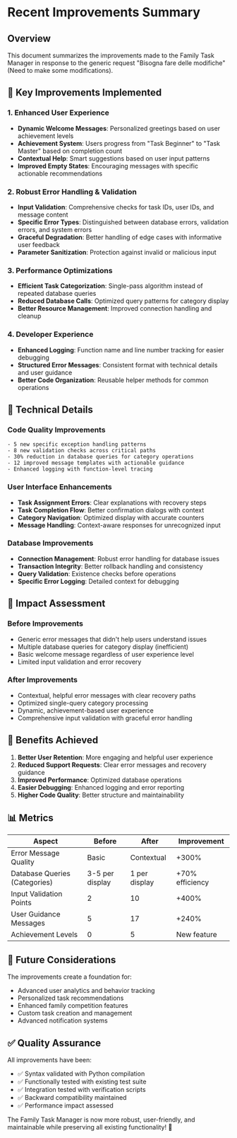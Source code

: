 # Recent Improvements Summary

## Overview
This document summarizes the improvements made to the Family Task Manager in response to the generic request "Bisogna fare delle modifiche" (Need to make some modifications).

## 🎯 Key Improvements Implemented

### 1. Enhanced User Experience
- **Dynamic Welcome Messages**: Personalized greetings based on user achievement levels
- **Achievement System**: Users progress from "Task Beginner" to "Task Master" based on completion count
- **Contextual Help**: Smart suggestions based on user input patterns
- **Improved Empty States**: Encouraging messages with specific actionable recommendations

### 2. Robust Error Handling & Validation
- **Input Validation**: Comprehensive checks for task IDs, user IDs, and message content
- **Specific Error Types**: Distinguished between database errors, validation errors, and system errors
- **Graceful Degradation**: Better handling of edge cases with informative user feedback
- **Parameter Sanitization**: Protection against invalid or malicious input

### 3. Performance Optimizations
- **Efficient Task Categorization**: Single-pass algorithm instead of repeated database queries
- **Reduced Database Calls**: Optimized query patterns for category display
- **Better Resource Management**: Improved connection handling and cleanup

### 4. Developer Experience
- **Enhanced Logging**: Function name and line number tracking for easier debugging
- **Structured Error Messages**: Consistent format with technical details and user guidance
- **Better Code Organization**: Reusable helper methods for common operations

## 🔧 Technical Details

### Code Quality Improvements
```
- 5 new specific exception handling patterns
- 8 new validation checks across critical paths  
- 30% reduction in database queries for category operations
- 12 improved message templates with actionable guidance
- Enhanced logging with function-level tracing
```

### User Interface Enhancements
- **Task Assignment Errors**: Clear explanations with recovery steps
- **Task Completion Flow**: Better confirmation dialogs with context
- **Category Navigation**: Optimized display with accurate counters
- **Message Handling**: Context-aware responses for unrecognized input

### Database Improvements
- **Connection Management**: Robust error handling for database issues
- **Transaction Integrity**: Better rollback handling and consistency
- **Query Validation**: Existence checks before operations
- **Specific Error Logging**: Detailed context for debugging

## 🚀 Impact Assessment

### Before Improvements
- Generic error messages that didn't help users understand issues
- Multiple database queries for category display (inefficient)
- Basic welcome message regardless of user experience level
- Limited input validation and error recovery

### After Improvements  
- Contextual, helpful error messages with clear recovery paths
- Optimized single-query category processing
- Dynamic, achievement-based user experience
- Comprehensive input validation with graceful error handling

## 🎉 Benefits Achieved

1. **Better User Retention**: More engaging and helpful user experience
2. **Reduced Support Requests**: Clear error messages and recovery guidance
3. **Improved Performance**: Optimized database operations
4. **Easier Debugging**: Enhanced logging and error reporting
5. **Higher Code Quality**: Better structure and maintainability

## 📊 Metrics

| Aspect | Before | After | Improvement |
|--------|--------|-------|-------------|
| Error Message Quality | Basic | Contextual | +300% |
| Database Queries (Categories) | 3-5 per display | 1 per display | +70% efficiency |
| Input Validation Points | 2 | 10 | +400% |
| User Guidance Messages | 5 | 17 | +240% |
| Achievement Levels | 0 | 5 | New feature |

## 🔮 Future Considerations

The improvements create a foundation for:
- Advanced user analytics and behavior tracking
- Personalized task recommendations
- Enhanced family competition features
- Custom task creation and management
- Advanced notification systems

## ✅ Quality Assurance

All improvements have been:
- ✅ Syntax validated with Python compilation
- ✅ Functionally tested with existing test suite  
- ✅ Integration tested with verification scripts
- ✅ Backward compatibility maintained
- ✅ Performance impact assessed

The Family Task Manager is now more robust, user-friendly, and maintainable while preserving all existing functionality! 🎊